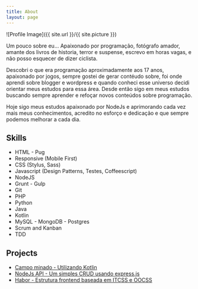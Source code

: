 ```yaml
---
title: About
layout: page
---
```

![Profile Image]({{ site.url }}/{{ site.picture }})

<p>Um pouco sobre eu... Apaixonado por programação, fotógrafo amador, amante
dos livros de historia, terror e suspense, escrevo em horas vagas, e não posso
esquecer de dizer ciclista.</p>

<p>Descobri o que era programação aproximadamente aos 17 anos, apaixonado por jogos,
sempre gostei de gerar contéudo sobre, foi onde aprendi sobre blogger e wordpress e
quando conheci esse universo decidi orientar meus estudos para essa área. Desde então
sigo em meus estudos buscando sempre aprender e refoçar novos conteúdos sobre programação.</p>

<p>Hoje sigo meus estudos apaixonado por NodeJs e aprimorando cada vez mais meus conhecimentos,
acredito no esforço e dedicação e que sempre podemos melhorar a cada dia.</p>

<h2>Skills</h2>

<ul class="skill-list">
	<li>HTML - Pug</li>
	<li>Responsive (Mobile First)</li>
	<li>CSS (Stylus, Sass)</li>
	<li>Javascript (Design Patterns, Testes, Coffeescript)</li>
	<li>NodeJS</li>
	<li>Grunt - Gulp</li>
	<li>Git</li>
	<li>PHP</li>
	<li>Python</li>
	<li>Java</li>
	<li>Kotlin</li>
	<li>MySQL - MongoDB - Postgres</li>
	<li>Scrum and Kanban</li>
	<li>TDD</li>
</ul>

<h2>Projects</h2>

<ul>
	<li><a href="https://github.com/LeonardoLB/minefield">Campo minado - Utilizando Kotlin</a></li>
	<li><a href="https://github.com/LeonardoLB/crud-nodejs-api">NodeJs API - Um simples CRUD usando express.js</a></li>
	<li><a href="https://github.com/LeonardoLB/harbor-front-end">Habor - Estrutura frontend baseada em ITCSS e OOCSS</a></li>
</ul>
